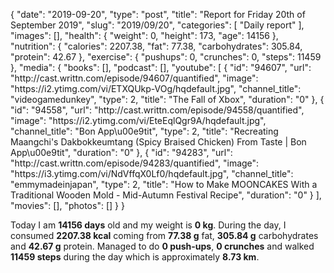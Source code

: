 {
    "date": "2019-09-20",
    "type": "post",
    "title": "Report for Friday 20th of September 2019",
    "slug": "2019\/09\/20",
    "categories": [
        "Daily report"
    ],
    "images": [],
    "health": {
        "weight": 0,
        "height": 173,
        "age": 14156
    },
    "nutrition": {
        "calories": 2207.38,
        "fat": 77.38,
        "carbohydrates": 305.84,
        "protein": 42.67
    },
    "exercise": {
        "pushups": 0,
        "crunches": 0,
        "steps": 11459
    },
    "media": {
        "books": [],
        "podcast": [],
        "youtube": [
            {
                "id": "94607",
                "url": "http:\/\/cast.writtn.com\/episode\/94607\/quantified",
                "image": "https:\/\/i2.ytimg.com\/vi\/ETXQUkp-VOg\/hqdefault.jpg",
                "channel_title": "videogamedunkey",
                "type": 2,
                "title": "The Fall of Xbox",
                "duration": "0"
            },
            {
                "id": "94558",
                "url": "http:\/\/cast.writtn.com\/episode\/94558\/quantified",
                "image": "https:\/\/i2.ytimg.com\/vi\/EteEqlQgr9A\/hqdefault.jpg",
                "channel_title": "Bon App\u00e9tit",
                "type": 2,
                "title": "Recreating Maangchi's Dakbokkeumtang (Spicy Braised Chicken) From Taste | Bon App\u00e9tit",
                "duration": "0"
            },
            {
                "id": "94283",
                "url": "http:\/\/cast.writtn.com\/episode\/94283\/quantified",
                "image": "https:\/\/i3.ytimg.com\/vi\/NdVffqX0Lf0\/hqdefault.jpg",
                "channel_title": "emmymadeinjapan",
                "type": 2,
                "title": "How to Make MOONCAKES With a Traditional Wooden Mold - Mid-Autumn Festival Recipe",
                "duration": "0"
            }
        ],
        "movies": [],
        "photos": []
    }
}

Today I am <strong>14156 days</strong> old and my weight is <strong>0 kg</strong>. During the day, I consumed <strong>2207.38 kcal</strong> coming from <strong>77.38 g</strong> fat, <strong>305.84 g</strong> carbohydrates and <strong>42.67 g</strong> protein. Managed to do <strong>0 push-ups</strong>, <strong>0 crunches</strong> and walked <strong>11459 steps</strong> during the day which is approximately <strong>8.73 km</strong>.